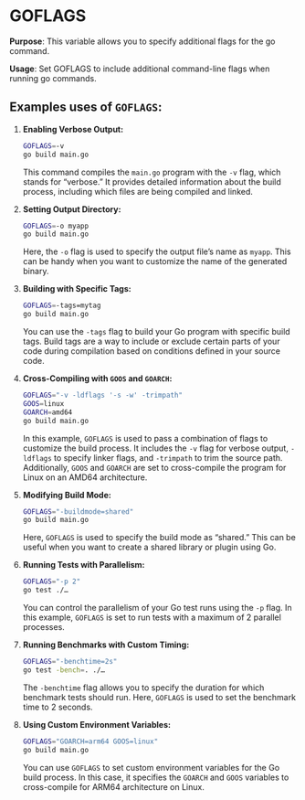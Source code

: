 # GOFLAGS

**Purpose**: This variable allows you to specify additional flags for the go command.

**Usage**: Set GOFLAGS to include additional command-line flags when running go commands.

## Examples uses of `GOFLAGS`:
1. **Enabling Verbose Output:**
    ```bash
    GOFLAGS=-v 
    go build main.go
    ```
    This command compiles the `main.go` program with the `-v` flag, which stands for “verbose.” It provides detailed information about the build process, including which files are being compiled and linked.

2. **Setting Output Directory:**
    ```bash
    GOFLAGS=-o myapp 
    go build main.go
    ```
    Here, the `-o` flag is used to specify the output file’s name as `myapp`. This can be handy when you want to customize the name of the generated binary.

3. **Building with Specific Tags:**
    ```bash
    GOFLAGS=-tags=mytag 
    go build main.go
    ```
    You can use the `-tags` flag to build your Go program with specific build tags. Build tags are a way to include or exclude certain parts of your code during compilation based on conditions defined in your source code.

4. **Cross-Compiling with `GOOS` and `GOARCH`:**
    ```bash
    GOFLAGS="-v -ldflags '-s -w' -trimpath" 
    GOOS=linux 
    GOARCH=amd64 
    go build main.go
    ```
    In this example, `GOFLAGS` is used to pass a combination of flags to customize the build process. It includes the `-v` flag for verbose output, `-ldflags` to specify linker flags, and `-trimpath` to trim the source path. Additionally, `GOOS` and `GOARCH` are set to cross-compile the program for Linux on an AMD64 architecture.

5. **Modifying Build Mode:**
    ```bash
    GOFLAGS="-buildmode=shared" 
    go build main.go
    ```
    Here, `GOFLAGS` is used to specify the build mode as “shared.” This can be useful when you want to create a shared library or plugin using Go.

6. **Running Tests with Parallelism:**
    ```bash
    GOFLAGS="-p 2" 
    go test ./…
    ```
    You can control the parallelism of your Go test runs using the `-p` flag. In this example, `GOFLAGS` is set to run tests with a maximum of 2 parallel processes.

7. **Running Benchmarks with Custom Timing:**
    ```bash
    GOFLAGS="-benchtime=2s" 
    go test -bench=. ./…
    ```
    The `-benchtime` flag allows you to specify the duration for which benchmark tests should run. Here, `GOFLAGS` is used to set the benchmark time to 2 seconds.

8. **Using Custom Environment Variables:**
    ```bash
    GOFLAGS="GOARCH=arm64 GOOS=linux" 
    go build main.go
    ```
    You can use `GOFLAGS` to set custom environment variables for the Go build process. In this case, it specifies the `GOARCH` and `GOOS` variables to cross-compile for ARM64 architecture on Linux.
